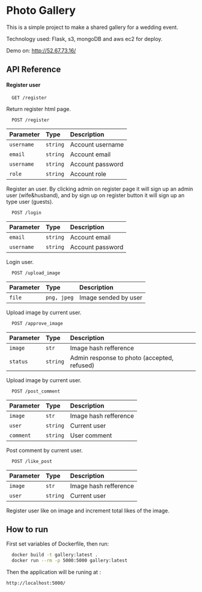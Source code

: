# Photo Gallery

This is a simple project to make a shared gallery for a wedding event.

Technology used: Flask, s3, mongoDB and aws ec2 for deploy.

Demo on: http://52.67.73.16/

## API Reference

#### Register user

```http
  GET /register
```
Return register html page.

```http
  POST /register
```
| Parameter | Type     | Description                       |
| :-------- | :------- | :-------------------------------- |
| `username`      | `string` |  Account username |
| `email`      | `string` |  Account email |
| `username`      | `string` |  Account password |
| `role`      | `string` |  Account role |


Register an user. By clicking admin on register page it will sign up an admin user (wife&husband), and by sign up on register button it will sign up an type user (guests). 

```http
  POST /login
```

| Parameter | Type     | Description                       |
| :-------- | :------- | :-------------------------------- |
| `email`      | `string` |  Account email |
| `username`   | `string` |  Account password |

Login user.

```http
  POST /upload_image
```
| Parameter | Type     | Description                       |
| :-------- | :------- | :-------------------------------- |
| `file`      | `png, jpeg` |  Image sended by user |

Upload image by current user.

```http
  POST /approve_image
```

| Parameter | Type     | Description                       |
| :-------- | :------- | :-------------------------------- |
| `image`      | `str` |  Image hash refference |
| `status`      | `string` |  Admin response to photo (accepted, refused) |

Upload image by current user.

```http
  POST /post_comment
```

| Parameter | Type     | Description                       |
| :-------- | :------- | :-------------------------------- |
| `image`      | `str` |  Image hash refference |
| `user`      | `string` |  Current user |
| `comment`      | `string` |  User comment |

Post comment by current user.

```http
  POST /like_post
```

| Parameter | Type     | Description                       |
| :-------- | :------- | :-------------------------------- |
| `image`      | `str` |  Image hash refference |
| `user`      | `string` |  Current user |

Register user like on image and increment total likes of the image.


## How to run

First set variables of Dockerfile, then run: 

```bash
  docker build -t gallery:latest .
  docker run --rm -p 5000:5000 gallery:latest
```

Then the application will be runing at :
```bash
http://localhost:5000/
```

